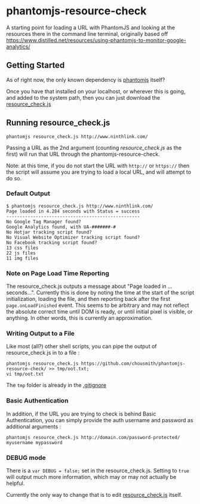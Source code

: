 # phantomjs-resource-check
A starting point for loading a URL with PhantomJS and looking at the resources there in the command line terminal, originally based off https://www.distilled.net/resources/using-phantomjs-to-monitor-google-analytics/

## Getting Started
As of right now, the only known dependency is [phantomjs](http://phantomjs.org/) itself?

Once you have that installed on your localhost, or wherever this is going, and added to the system path, then you can just download the [resource_check.js](https://raw.githubusercontent.com/chousmith/phantomjs-resource-check/master/resource_check.js)

## Running resource_check.js
`phantomjs resource_check.js http://www.ninthlink.com/`

Passing a URL as the 2nd argument (counting _resource_check.js_ as the first) will run that URL through the phantomjs-resource-check.

Note: at this time, if you do not start the URL with `http://` or `https://` then the script will assume you are trying to load a local URL, and will attempt to do so.

### Default Output
```
$ phantomjs resource_check.js http://www.ninthlink.com/
Page loaded in 4.284 seconds with Status = success
--------------------------------------------------
No Google Tag Manager found?
Google Analytics found, with UA-#######-#
No Hotjar tracking script found?
No Visual Website Optimizer tracking script found?
No Facebook tracking script found?
13 css files
22 js files
11 img files
```

### Note on Page Load Time Reporting
The resource_check.js outputs a message about "Page loaded in ... seconds...". Currently this is done by noting the time at the start of the script initialization, loading the file, and then reporting back after the first `page.onLoadFinished` event. This seems to be arbitrary and may not reflect the absolute correct time until DOM is ready, or until initial pixel is visible, or anything. In other words, this is currently an approximation.

### Writing Output to a File
Like most (all?) other shell scripts, you can pipe the output of resource_check.js in to a file :

```
phantomjs resource_check.js https://github.com/chousmith/phantomjs-resource-check/ >> tmp/oot.txt;
vi tmp/oot.txt
```

The `tmp` folder is already in the [.gitignore](https://github.com/chousmith/phantomjs-resource-check/blob/master/.gitignore)

### Basic Authentication
In addition, if the URL you are trying to check is behind Basic Authentication, you can simply provide the auth username and password as additional arguments :

`phantomjs resource_check.js http://domain.com/password-protected/ myusername mypassword`

### DEBUG mode
There is a `var DEBUG = false;` set in the resource_check.js. Setting to `true` will output much more information, which may or may not actually be helpful.

Currently the only way to change that is to edit [resource_check.js](https://github.com/chousmith/phantomjs-resource-check/blob/master/resource_check.js#L17) itself.


